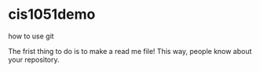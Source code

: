 # cis1051demo
how to use git


The frist thing to do is to make a read me file!
This way, people know about your repository.
